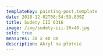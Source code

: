 ```yaml
---
templateKey: painting-post.template
date: 2018-12-02T08:54:59.839Z
title: Sudety III 0316
image: /img/sudety-iii-30x40.jpg
sold: true
measures: 30 x 40 cm
description: Akryl na płótnie
---
```


